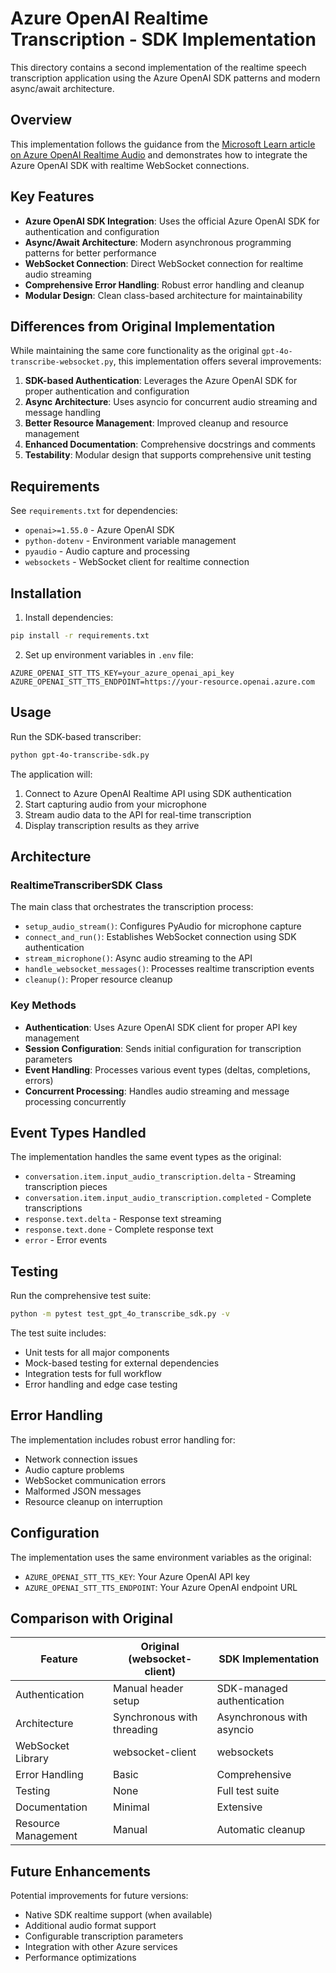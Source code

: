 # Azure OpenAI Realtime Transcription - SDK Implementation

This directory contains a second implementation of the realtime speech transcription application using the Azure OpenAI SDK patterns and modern async/await architecture.

## Overview

This implementation follows the guidance from the [Microsoft Learn article on Azure OpenAI Realtime Audio](https://learn.microsoft.com/en-us/azure/ai-services/openai/realtime-audio-quickstart?tabs=keyless%2Cmacos&pivots=programming-language-python) and demonstrates how to integrate the Azure OpenAI SDK with realtime WebSocket connections.

## Key Features

- **Azure OpenAI SDK Integration**: Uses the official Azure OpenAI SDK for authentication and configuration
- **Async/Await Architecture**: Modern asynchronous programming patterns for better performance
- **WebSocket Connection**: Direct WebSocket connection for realtime audio streaming
- **Comprehensive Error Handling**: Robust error handling and cleanup
- **Modular Design**: Clean class-based architecture for maintainability

## Differences from Original Implementation

While maintaining the same core functionality as the original `gpt-4o-transcribe-websocket.py`, this implementation offers several improvements:

1. **SDK-based Authentication**: Leverages the Azure OpenAI SDK for proper authentication and configuration
2. **Async Architecture**: Uses asyncio for concurrent audio streaming and message handling
3. **Better Resource Management**: Improved cleanup and resource management
4. **Enhanced Documentation**: Comprehensive docstrings and comments
5. **Testability**: Modular design that supports comprehensive unit testing

## Requirements

See `requirements.txt` for dependencies:
- `openai>=1.55.0` - Azure OpenAI SDK
- `python-dotenv` - Environment variable management
- `pyaudio` - Audio capture and processing
- `websockets` - WebSocket client for realtime connection

## Installation

1. Install dependencies:
```bash
pip install -r requirements.txt
```

2. Set up environment variables in `.env` file:
```
AZURE_OPENAI_STT_TTS_KEY=your_azure_openai_api_key
AZURE_OPENAI_STT_TTS_ENDPOINT=https://your-resource.openai.azure.com
```

## Usage

Run the SDK-based transcriber:

```bash
python gpt-4o-transcribe-sdk.py
```

The application will:
1. Connect to Azure OpenAI Realtime API using SDK authentication
2. Start capturing audio from your microphone
3. Stream audio data to the API for real-time transcription
4. Display transcription results as they arrive

## Architecture

### RealtimeTranscriberSDK Class

The main class that orchestrates the transcription process:

- `setup_audio_stream()`: Configures PyAudio for microphone capture
- `connect_and_run()`: Establishes WebSocket connection using SDK authentication
- `stream_microphone()`: Async audio streaming to the API
- `handle_websocket_messages()`: Processes realtime transcription events
- `cleanup()`: Proper resource cleanup

### Key Methods

- **Authentication**: Uses Azure OpenAI SDK client for proper API key management
- **Session Configuration**: Sends initial configuration for transcription parameters
- **Event Handling**: Processes various event types (deltas, completions, errors)
- **Concurrent Processing**: Handles audio streaming and message processing concurrently

## Event Types Handled

The implementation handles the same event types as the original:

- `conversation.item.input_audio_transcription.delta` - Streaming transcription pieces
- `conversation.item.input_audio_transcription.completed` - Complete transcriptions
- `response.text.delta` - Response text streaming
- `response.text.done` - Complete response text
- `error` - Error events

## Testing

Run the comprehensive test suite:

```bash
python -m pytest test_gpt_4o_transcribe_sdk.py -v
```

The test suite includes:
- Unit tests for all major components
- Mock-based testing for external dependencies
- Integration tests for full workflow
- Error handling and edge case testing

## Error Handling

The implementation includes robust error handling for:
- Network connection issues
- Audio capture problems
- WebSocket communication errors
- Malformed JSON messages
- Resource cleanup on interruption

## Configuration

The implementation uses the same environment variables as the original:
- `AZURE_OPENAI_STT_TTS_KEY`: Your Azure OpenAI API key
- `AZURE_OPENAI_STT_TTS_ENDPOINT`: Your Azure OpenAI endpoint URL

## Comparison with Original

| Feature | Original (websocket-client) | SDK Implementation |
|---------|---------------------------|-------------------|
| Authentication | Manual header setup | SDK-managed authentication |
| Architecture | Synchronous with threading | Asynchronous with asyncio |
| WebSocket Library | websocket-client | websockets |
| Error Handling | Basic | Comprehensive |
| Testing | None | Full test suite |
| Documentation | Minimal | Extensive |
| Resource Management | Manual | Automatic cleanup |

## Future Enhancements

Potential improvements for future versions:
- Native SDK realtime support (when available)
- Additional audio format support
- Configurable transcription parameters
- Integration with other Azure services
- Performance optimizations